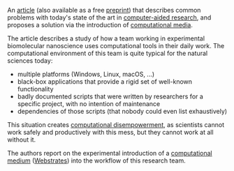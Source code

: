 An [article](https://dl.acm.org/doi/abs/10.1145/3313831.3376287) (also available as a free [preprint](https://pure.au.dk/ws/files/177499843/iNano_CHI_2020.pdf)) that describes  common problems with today's state of the art in  [computer-aided research](Computer-aided%20research.md), and proposes a solution via the introduction of [computational media](Computational%20media.md).

The article describes a study of how a team working in experimental biomolecular nanoscience uses computational tools in their daily work. The computational environment of this team is quite typical for the natural sciences today:

 - multiple platforms (Windows, Linux, macOS, ...)
 - black-box applications that provide a rigid set of well-known functionality
 - badly documented scripts that were written by researchers for a specific project, with no intention of maintenance
 - dependencies of those scripts (that nobody could even list exhaustively)

This situation creates [computational disempowerment](Computational%20disempowerment.md), as scientists cannot work safely and productively with this mess, but they cannot work at all without it.

The authors report on the experimental introduction of a [computational medium](Computational%20media.md) ([Webstrates](Webstrates.md)) into the workflow of this research team.
